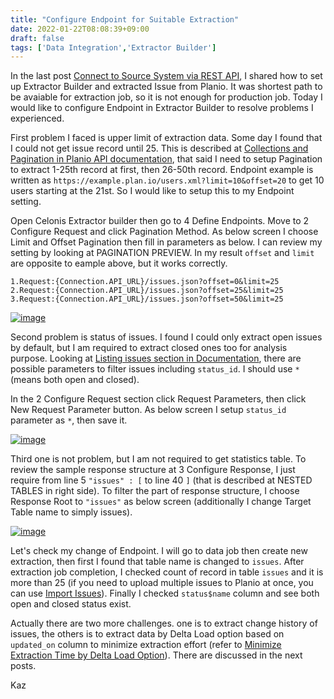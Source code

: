 ```yaml
---
title: "Configure Endpoint for Suitable Extraction"
date: 2022-01-22T08:08:39+09:00
draft: false
tags: ['Data Integration','Extractor Builder']
---
```


In the last post [Connect to Source System via REST API](../2022-01-15-connect-to-source-system-via-rest-api), I shared how to set up Extractor Builder and extracted Issue from Planio. It was shortest path to be avaiable for extraction job, so it is not enough for production job. Today I would like to configure Endpoint in Extractor Builder to resolve problems I experienced.

First problem I faced is upper limit of extraction data. Some day I found that I could not get issue record until 25. This is described at [Collections and Pagination in Planio API documentation](https://plan.io/api/#collections-and-pagination), that said I need to setup Pagination to extract 1-25th record at first, then 26-50th record. Endpoint example is written as `https://example.plan.io/users.xml?limit=10&offset=20` to get 10 users starting at the 21st. So I would like to setup this to my Endpoint setting.

Open Celonis Extractor builder then go to 4 Define Endpoints. Move to 2 Configure Request and click Pagination Method. As below screen I choose Limit and Offset Pagination then fill in parameters as below. I can review my setting by looking at PAGINATION PREVIEW. In my result `offset` and `limit` are opposite to eample above, but it works correctly. 

```
1.Request:{Connection.API_URL}/issues.json?offset=0&limit=25
2.Request:{Connection.API_URL}/issues.json?offset=25&limit=25
3.Request:{Connection.API_URL}/issues.json?offset=50&limit=25
```

[![image](https://user-images.githubusercontent.com/67397583/150613164-64b8533f-34ba-44e8-a6c8-abd73f2c2ddc.png)](https://user-images.githubusercontent.com/67397583/150613164-64b8533f-34ba-44e8-a6c8-abd73f2c2ddc.png)

Second problem is status of issues. I found I could only extract open issues by default, but I am required to extract closed ones too for analysis purpose. Looking at [Listing issues section in Documentation](https://plan.io/api/#issues), there are possible parameters to filter issues including `status_id`. I should use `*` (means both open and closed). 

In the 2 Configure Request section click Request Parameters, then click New Request Parameter button. As below screen I setup `status_id` parameter as `*`, then save it.

[![image](https://user-images.githubusercontent.com/67397583/150616324-dca64e78-986f-411f-a190-1be0046e62b8.png)](https://user-images.githubusercontent.com/67397583/150616324-dca64e78-986f-411f-a190-1be0046e62b8.png)

Third one is not problem, but I am not required to get statistics table. To review the sample response structure at 3 Configure Response, I just require from line 5 `"issues" : [` to line 40 `]` (that is described at NESTED TABLES in right side). To filter the part of response structure, I choose Response Root to `"issues"` as below screen (additionally I change Target Table name to simply issues).

[![image](https://user-images.githubusercontent.com/67397583/150617221-568dc7fb-6d5a-418a-a83c-abd3fc1002b7.png)](https://user-images.githubusercontent.com/67397583/150617221-568dc7fb-6d5a-418a-a83c-abd3fc1002b7.png)

Let's check my change of Endpoint. I will go to data job then create new extraction, then first I found that table name is changed to `issues`. After extraction job completion, I checked count of record in table `issues` and it is more than 25 (if you need to upload multiple issues to Planio at once, you can use [Import Issues](https://plan.io/import-issues/)). Finally I checked `status$name` column and see both open and closed status exist.

Actually there are two more challenges. one is to extract change history of issues, the others is to extract data by Delta Load option based on `updated_on` column to minimize extraction effort (refer to [Minimize Extraction Time by Delta Load Option](../2021-11-27-minimize-extraction-time-by-delta-load-option)). There are discussed in the next posts.

Kaz